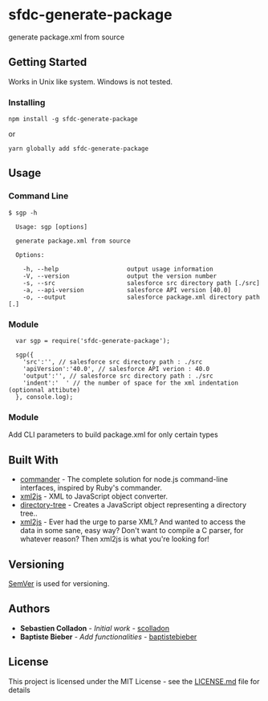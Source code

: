 # sfdc-generate-package

generate package.xml from source

## Getting Started

Works in Unix like system.
Windows is not tested.

### Installing

```
npm install -g sfdc-generate-package
```

or

```
yarn globally add sfdc-generate-package
```

## Usage

### Command Line

```
$ sgp -h

  Usage: sgp [options]

  generate package.xml from source

  Options:

    -h, --help                   output usage information
    -V, --version                output the version number
    -s, --src                    salesforce src directory path [./src]
    -a, --api-version            salesforce API version [40.0]
    -o, --output                 salesforce package.xml directory path [.]
```

### Module

```
  var sgp = require('sfdc-generate-package');

  sgp({
    'src':'', // salesforce src directory path : ./src
    'apiVersion':'40.0', // salesforce API verion : 40.0
    'output':'', // salesforce src directory path : ./src
    'indent':'  ' // the number of space for the xml indentation (optionnal attibute)
  }, console.log);
```

### Module

Add CLI parameters to build package.xml for only certain types

## Built With

* [commander](https://github.com/tj/commander.js/) - The complete solution for node.js command-line interfaces, inspired by Ruby's commander.
* [xml2js](https://github.com/Leonidas-from-XIV/node-xml2js) - XML to JavaScript object converter.
* [directory-tree](https://github.com/mihneadb/node-directory-tree) - Creates a JavaScript object representing a directory tree..
* [xml2js](https://github.com/Leonidas-from-XIV/node-xml2js) - Ever had the urge to parse XML? And wanted to access the data in some sane, easy way? Don't want to compile a C parser, for whatever reason? Then xml2js is what you're looking for!

## Versioning

[SemVer](http://semver.org/) is used for versioning.

## Authors

* **Sebastien Colladon** - *Initial work* - [scolladon](https://github.com/scolladon)
* **Baptiste Bieber** - *Add functionalities* - [baptistebieber](https://github.com/baptistebieber)

## License

This project is licensed under the MIT License - see the [LICENSE.md](LICENSE.md) file for details
